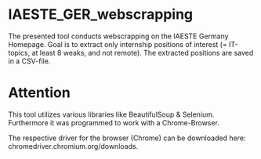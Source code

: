 # IAESTE_GER_webscrapping

The presented tool conducts webscrapping on the IAESTE Germany Homepage.
Goal is to extract only internship positions of interest (= IT-topics, at least 8 weaks, and not remote).
The extracted positions are saved in a CSV-file.

# Attention
This tool utilizes various libraries like BeautifulSoup & Selenium.
Furthermore it was programmed to work with a Chrome-Browser.

The respective driver for the browser (Chrome) can be downloaded here:
chromedriver.chromium.org/downloads.
